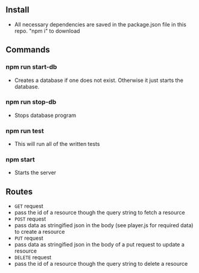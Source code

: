 
## Install  
- All necessary dependencies are saved in the package.json file in this repo. "npm i" to download

## Commands  

### npm run start-db  
- Creates a database if one does not exist. Otherwise it just starts the database.

### npm run stop-db  
- Stops database program

### npm run test  
- This will run all of the written tests

### npm start  
- Starts the server

## Routes  

* `GET` request
 * pass the id of a resource though the query string to fetch a resource   
* `POST` request
 * pass data as stringified json in the body (see player.js for required data) to create a resource  
* `PUT` request
 * pass data as stringified json in the body of a put request to update a resource
* `DELETE` request
 * pass the id of a resource though the query string to delete a resource   
